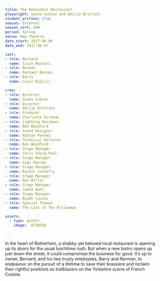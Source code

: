 ```yaml
---
title: The Redundant Restaurant
playwright: Sasha Gibson and Emilie Brittain
student_written: true
season: External
season_sort: 400
period: Spring
venue: New Theatre
date_start: 2017-06-06
date_end: 2017-06-07

cast:
- role: Bernard
  name: Izzie Masters
- role: Norman
  name: Rachael Baines
- role: Barry
  name: Louis Djalili

crew:
- role: Director
  name: Sasha Gibson
- role: Director
  name: Emilie Brittain
- role: Producer
  name: Charlotte Kirkman
- role: Lighting Designer
  name: Ben Woodford
- role: Sound Designer
  name: Nathan Penney
- role: Technical Director
  name: Ben Woodford
- role: Stage Manager
  name: Chris Sharp-Paul
- role: Stage Manager
  name: Gigi George
- role: Stage Manager
  name: Rachel Connolly
- role: Stage Manager
  name: Max Miller
- role: Stage Manager
  name: Jamie Watt
- role: Stage Manager
  name: Niamh Caines
- role: Special Thanks
  name: The Cast of The Pillowman

assets:
  - type: poster
    image:  RT38FkD

---
```


In the heart of Rotherham, a shabby yet beloved local restaurant is opening up its doors for the usual lunchtime rush. But when a new bistro opens up just down the street, it could compromise the business for good. It’s up to owner, Bernard, and his two trusty employees, Barry and Norman, to endeavour on the pursuit of a lifetime to save their brassiere and reclaim their rightful positions as trailblazers on the Yorkshire scene of French Cuisine.